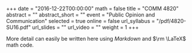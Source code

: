 +++
date = "2016-12-22T00:00:00"
math = false
title = "COMM 4820"
abstract = ""
abstract_short = ""
event = "Public Opinion and Communication"
selected = true
online = false
url_syllabus = "/pdf/4820-SU16.pdf"
url_slides = ""
url_video = ""
weight = 1
+++

More detail can easily be written here using *Markdown* and $\rm \LaTeX$ math code.
